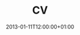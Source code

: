 ---
title: CV
date: 2013-01-11T12:00:00+01:00
description: Curriculum vitae de Álvaro Salcedo García
type: resume
enableToc: false
translationKey: cv

header:
  infos:
    name: Álvaro Salcedo García
    website: https://alvr.me/docs/cv.es.pdf

items:
  - title: Experiencia Laboral
    sections:
      - title: Desarrollador Android
        subtitle: Babel Sistemas de Información
        startDate: 2019-02-11
        endDateText: presente
        contents: | 
          Actualmente trabajando principalmente en dos proyectos de Santander Deutschland realizando mantenimiento y evolutivos de ambas aplicaciones. De vez en cuando en colaboro en otros proyectos que requieran asistencia adicional. Respecto a las aplicaciones de Santander Deutschland:
          
          * Mejoré la estabilidad de la aplicación aumentado el porcentaje de sesiones libre de fallos del 82% al 99.4% en dos meses.
          * Aumenté la cobertura de código de un 37% a un 81% realizando tests instrumentales y unitarios.
          * Refactorización de código: aumentar la legibilidad y mejorar la estructura del mismo; documentación técnica y funcional; mejoras de fluidez y rapidez.
          * Mejoré la seguridad e integridad de la aplicación realizando acciones tales como: encriptar información sensible del usuario, evitar la utilización de dispositivos modificados y ofuscación de código.
          * Creé dos mock de datos, uno de ellos estático y otro dinámico. Los realicé debido a las limitaciones para conectarse a los entornos de preproducción. Ambos están escritos en Golang.

  - title: Educación
    sections:
      - title: Ingeniería del Software
        subtitle: ETSISI (UPM)
        startDate: 2014-09-01
        endDate: 2019-07-31
        contents: | 
          Trabajo de Fin de Grado: [Pressurizer](/docs/pressurizer.pdf) (sólo en español). Publicado bajo la licencia [CC BY-NC-ND 4.0](https://creativecommons.org/licenses/by-nc-nd/4.0/deed.es_ES). También está disponible en el [Archivo Digital](http://oa.upm.es/55657/) de la UPM.


  - title: Certificados
    sections:
      - title: Associate Android Developer
        titleLink: https://www.credential.net/6c7cb064-46a5-405c-a16b-f8e0f95355ce
        linkNewPage: true
        subtitle: Google Developers
        startDate: 2020-09-10
        endDate: 2023-09-10

  - title: Proyectos
    sections:
      - title: Alpine Android
        titleLink: /proyectos/docker/alpine-android/
        subtitle: Imagen de Docker ligera para testear y compilar aplicaciones de Android
        startDate: 2017-03-17
        endDateText: presente
        contents: |
          Imagen de Docker basada en Alpine Linux para testear y compilar aplicaciones de Android. Gracias a Alpine se puede obtener una imagen liviana y menos pesada que imágenes basadas en Debian/Ubuntu. Las imágenes base en Alpine JDK8 y JDK11 son 244.43MB y 331.21MB respectivamente. El tamaño final de la última versión de Android 11 es 488.65MB para JDK8 y 575.42MB para JDK11, mientras que en Debian/Ubuntu pueden superar los 2GB.
          
          Hay varias versiones disponibles: desde Lollipop hasta Android 11.
          
          Cuenta con 100.000+ descargas desde [Docker](https://hub.docker.com/r/alvrme/alpine-android/) y 100+ estrellas en [GitHub](https://github.com/alvr/alpine-android).

      - title: Pressurizer
        titleLink: /proyectos/web/pressurizer/
        subtitle: Gestión de gastos de bibliotecas de Steam
        startDate: 2018-11-01
        endDate: 2019-06-30
        contents: |
          La funcionalidad de esta aplicación es dar la posibilidad de llevar un control de los gastos realizados por los usuarios de la plataforma de videojuegos Steam.

          Este proyecto está dividido en dos partes. La [parte de servidor](https://github.com/alvr/pressurizer-server), escrita en Kotlin, utilizando el framework web Ktor y la base de datos PostgreSQL. Por otro lado, [la parte cliente](https://github.com/alvr/pressurizer-client) está escrita en TypeScript y Vue.js.

      - title: PkmnDex
        titleLink: /proyectos/android/pkmndex/
        subtitle: Pokédex de bolsillo para móviles Android
        startDate: 2013-07-01
        endDate: 2016-12-31
        contents: |
          Desarrollada en Java y sin conocimientos previos de Android. Una simple aplicación que mostraba la lista de todos los Pokémon disponibles hasta la 7ª generación y te daba la posibilidad de visitar diferentes páginas web para ver la información.

          Actualmente despublicada de Google Play, llegó a tener más de 700.000 descargas con una valoración de 4.02.
---